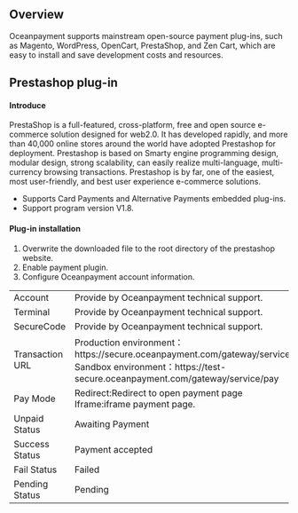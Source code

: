 <h2>Overview</h4>
Oceanpayment supports mainstream open-source payment plug-ins, such as Magento, WordPress, OpenCart, PrestaShop, and Zen Cart, which are easy to install and save development costs and resources. 
<h2>Prestashop plug-in</h2>
<h4>Introduce</h4>
PrestaShop is a full-featured, cross-platform, free and open source e-commerce solution designed for web2.0. It has developed rapidly, and more than 40,000 online stores around the world have adopted Prestashop for deployment. Prestashop is based on Smarty engine programming design, modular design, strong scalability, can easily realize multi-language, multi-currency browsing transactions. Prestashop is by far, one of the easiest, most user-friendly, and best user experience e-commerce solutions.
<ul>
  <li>Supports Card Payments and Alternative Payments embedded plug-ins.</li>
  <li>Support program version V1.8.</li>
</ul>
<h4>Plug-in installation</h4>
<ol>
    <li>Overwrite the downloaded file to the root directory of the prestashop website.</li>
    <li>Enable payment plugin.</li>
    <li>Configure Oceanpayment account information.</li>
</ol>
<table>
  <tr>
    <td>Account</td>
    <td>Provide by Oceanpayment technical support.</td>
  </tr>
  <tr>
    <td>Terminal</td>
    <td>Provide by Oceanpayment technical support.</td>
  </tr>
  <tr>
    <td>SecureCode</td>
    <td>Provide by Oceanpayment technical support.</td>
  </tr>
  <tr>
    <td>Transaction URL</td>
    <td>Production environment：https://secure.oceanpayment.com/gateway/service/pay<br>
      Sandbox environment：https://test-secure.oceanpayment.com/gateway/service/pay</td>
  </tr>
  <tr>
    <td>Pay Mode</td>
    <td>Redirect:Redirect to open payment page<br>Iframe:iframe payment page.</td>
  </tr>
  <tr>
    <td>Unpaid Status</td>
    <td>Awaiting Payment</td>
  </tr>
  <tr>
    <td>Success Status</td>
    <td>Payment accepted</td>
  </tr>
  <tr>
    <td>Fail Status</td>
    <td>Failed</td>
  </tr>
  <tr>
    <td>Pending Status</td>
    <td>Pending</td>
  </tr>
</table>
